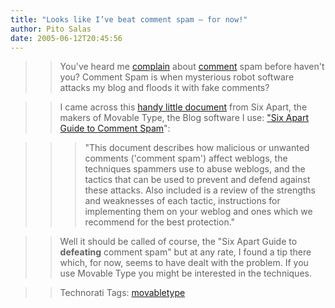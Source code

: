 ```yaml
---
title: "Looks like I’ve beat comment spam — for now!"
author: Pito Salas
date: 2005-06-12T20:45:56
---
```



>>

>> You've heard me [complain](<http://weblogs>) about
[comment](</weblogs/archives/000570.html>) spam before haven't you? Comment
Spam is when mysterious robot software attacks my blog and floods it with fake
comments?

>>

>> I came across this [handy little
document](<http://www.sixapart.com/pronet/comment_spam>) from Six Apart, the
makers of Movable Type, the Blog software I use: ["Six Apart Guide to Comment
Spam](<http://www.sixapart.com/pronet/comment_spam>)":

>>

>>> "This document describes how malicious or unwanted comments ('comment
spam') affect weblogs, the techniques spammers use to abuse weblogs, and the
tactics that can be used to prevent and defend against these attacks. Also
included is a review of the strengths and weaknesses of each tactic,
instructions for implementing them on your weblog and ones which we recommend
for the best protection."

>>

>> Well it should be called of course, the "Six Apart Guide to **defeating**
comment spam" but at any rate, I found a tip there which, for now, seems to
have dealt with the problem. If you use Movable Type you might be interested
in the techniques.

>>

>> Technorati Tags: [movabletype](<http://technorati.com/tag/movabletype>)


